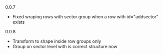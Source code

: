 0.0.7
 - Fixed wraping rows with sector group when a row with id="addsector" exists
  
0.0.8
 - Transform <path /> to <circle /> shape inside row groups only
 - Group on sector level with <path id="sector_shape" /> is correct structure now  
